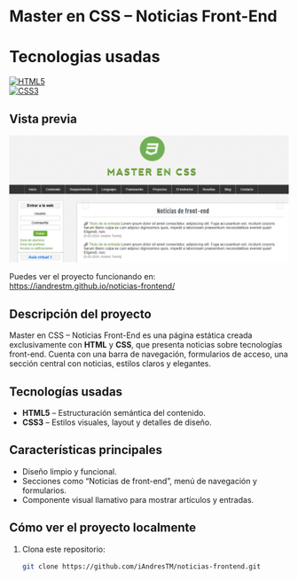 # Master en CSS – Noticias Front-End

# Tecnologias usadas
[![HTML5](https://img.shields.io/badge/HTML5-E34F26?style=for-the-badge&logo=html5&logoColor=white)](https://developer.mozilla.org/es/docs/Web/HTML)  
[![CSS3](https://img.shields.io/badge/CSS3-1572B6?style=for-the-badge&logo=css3&logoColor=white)](https://developer.mozilla.org/es/docs/Web/CSS)

## Vista previa

![Captura del sitio desplegado](./imgReadme/princi.png)

Puedes ver el proyecto funcionando en:  
https://iandrestm.github.io/noticias-frontend/

## Descripción del proyecto

Master en CSS – Noticias Front-End es una página estática creada exclusivamente con **HTML** y **CSS**, que presenta noticias sobre tecnologías front-end. Cuenta con una barra de navegación, formularios de acceso, una sección central con noticias, estilos claros y elegantes.

## Tecnologías usadas

- **HTML5** – Estructuración semántica del contenido.  
- **CSS3** – Estilos visuales, layout y detalles de diseño.  

## Características principales

- Diseño limpio y funcional.
- Secciones como “Noticias de front-end”, menú de navegación y formularios.
- Componente visual llamativo para mostrar artículos y entradas.

## Cómo ver el proyecto localmente

1. Clona este repositorio:  
   ```bash
   git clone https://github.com/iAndresTM/noticias-frontend.git
